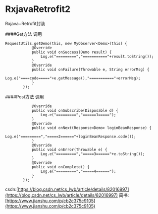 # RxjavaRetrofit2
Rxjava+Retrofit封装

####Get方法  调用
```
RequestUtils.getDemo(this, new MyObserver<Demo>(this) {
            @Override
            public void onSuccess(Demo result) {
                Log.e("=========","==========="+result.toString());
            }
            @Override
            public void onFailure(Throwable e, String errorMsg) {
                Log.e("====code====="+e.getMessage(),"==========="+errorMsg);
            }
        });
```
####Post方法  调用
```RequestUtils.postDemo(this, "aaa", "sss", new Observer<Response<Demo>>() {
            @Override
            public void onSubscribe(Disposable d) {
                Log.e("=========","======1=====");
            }
            @Override
            public void onNext(Response<Demo> loginBeanResponse) {
                Log.e("=========","=====2======"+loginBeanResponse.code());
            }
            @Override
            public void onError(Throwable e) {
                Log.e("=========","=====3======"+e.toString());
            }
            @Override
            public void onComplete() {
                Log.e("=========","=====4======");
            }
        });
```
csdn:[https://blog.csdn.net/cs_lwb/article/details/82016997](https://blog.csdn.net/cs_lwb/article/details/82016997)
简书:[https://www.jianshu.com/p/cb2c375c9105](https://www.jianshu.com/p/cb2c375c9105)
